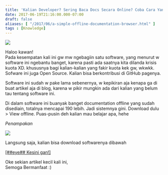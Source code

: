 ```yaml
---
title: 'Kalian Developer? Sering Baca Docs Secara Online? Coba Cara Yang Satu Ini'
date: 2017-06-19T21:16:00.000-07:00
draft: false
aliases: [ "/2017/06/a-simple-offline-documentation-browser.html" ]
tags : [Knowledge]
---
```


[![](https://4.bp.blogspot.com/-ZrqktkJOJ-A/WUiTnoQF46I/AAAAAAAACJU/wt_4PVRM-4UxV-h48nlrxntW170oH_MCACLcBGAs/s400/offlinedocumentationfordeveloper.jpg)](https://4.bp.blogspot.com/-ZrqktkJOJ-A/WUiTnoQF46I/AAAAAAAACJU/wt_4PVRM-4UxV-h48nlrxntW170oH_MCACLcBGAs/s1600/offlinedocumentationfordeveloper.jpg)

  
Haloo kawan!  
Pada kesempatan kali ini gw mw ngebagiin satu software, yang menurut w software ini ngebantu banget, karena pasti ada saatnya kita dilanda krisis kuota XD. khususnya bagi kalian-kalian yang fakir kuota kek gw, wkwkk. Sofware ini juga Open Source. Kalian bisa berkontribusi di GitHub pagenya.  
  
Software ini sudah w pake lama sebenernya, w kepikiran aja kenapa ga di buat artikel aja di blog, karena w pikir mungkin ada dari kalian yang belum tau tentang software ini.  
  
Di dalam software ini buanyak banget documentation offline yang sudah disediain, totalnya mencapai 190 lebih. Jadi sistemnya gini. Download dulu > View offline. Puas-pusin deh kalian mau belajar apa, hehe  
  

_Penampakan_

[![](https://4.bp.blogspot.com/-2nIVEWiBYTc/WUiW3LpovcI/AAAAAAAACJg/BflTwoy-TKw_j9vxu-ryEvU9W9ne3bDOgCLcBGAs/s640/Image%2B2.png)](https://4.bp.blogspot.com/-2nIVEWiBYTc/WUiW3LpovcI/AAAAAAAACJg/BflTwoy-TKw_j9vxu-ryEvU9W9ne3bDOgCLcBGAs/s1600/Image%2B2.png)

  

Langsung saja, kalian bisa download softwarenya dibawah  
  

[\[##eye## Kesini gan!\]](https://zealdocs.org/)

  
Oke sekian artikel kecil kali ini,  
Semoga Bermanfaat :)